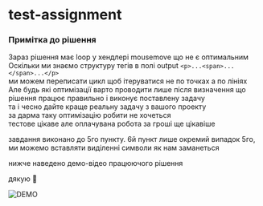 # test-assignment

### Примітка до рішення  
Зараз рішення має loop у хендлері mousemove що не є оптимальним   
Оскільки ми знаємо структуру тегів в полі output  `<p>...<span>...</span>...</p>`  
ми можем переписати цикл щоб ітеруватися не по точках а по лініях   Але будь які оптимізації варто проводити лише після визначення що рішення працює правильно і виконує поставлену задачу  
та і чесно дайте краще реальну задачу з вашого проекту  
за дарма таку оптимізацію робити не хочеться   
тестове цікаве але оплачувана робота за гроші ще цікавіше   

завдання виконано до 5го пункту. 6й пункт лише окремий випадок 5го, ми можемо вставляти виділенні символи як нам заманеться   

нижче наведено демо-відео працюючого рішення  

дякую 🤝  
  
![DEMO](https://github.com/vitaliiboiko360/test-assignment/blob/main/demo.gif)  
